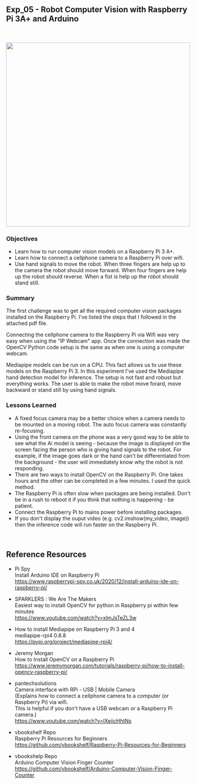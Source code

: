 ## Exp_05 - Robot Computer Vision with Raspberry Pi 3A+ and Arduino

<br>

<br>
<img src="https://github.com/vbookshelf/Serenity-Robotics-Experiments/blob/main/images/cellphone-cam-pic.jpg" width="500"></img>
<br>

### Objectives
- Learn how to run computer vision models on a Raspberry Pi 3 A+.
- Learn how to connect a cellphone camera to a Raspberry Pi over wifi.
- Use hand signals to move the robot. When three fingers are help up to the camera the robot should move forward. When four fingers are help up the robot should reverse. When a fist is help up the robot should stand still.


### Summary

The first challenge was to get all the required computer vision packages installed on the Raspberry Pi. I've listed the steps that I followed in the attached pdf file.

Connecting the cellphone camera to the Raspberry Pi via Wifi was very easy when using the "IP Webcam" app. Once the connection was made the OpenCV Python code setup is the same as when one is using a computer webcam.

Mediapipe models can be run on a CPU. This fact allows us to use these models on the Raspberry Pi 3. In this experiment I've used the Mediapipe hand detection model for inference. The setup is not fast and robust but everything works. The user is able to make the robot move forard, move backward or stand still by using hand signals.


### Lessons Learned

- A fixed focus camera may be a better choice when a camera needs to be mounted on a moving robot. The auto focus camera was constantly re-focusing.
- Using the front camera on the phone was a very good way to be able to see what the Ai model is seeing - because the image is displayed on the screen facing the person who is giving hand signals to the robot. For example, if the image goes dark or the hand can't be differentiated from the background - the user will immediately know why the robot is not responding.
- There are two ways to install OpenCV on the Raspberry Pi. One takes hours and the other can be completed in a few minutes. I used the quick method.
- The Raspberry Pi is often slow when packages are being installed. Don't be in a rush to reboot it if you think that nothing is happening - be patient.
- Connect the Raspberry Pi to mains power before installing packages.
- If you don't display the ouput video (e.g. cv2.imshow(my_video, image)) then the inference code will run faster on the Raspberry Pi.



<br>

## Reference Resources

- Pi Spy<br>
Install Arduino IDE on Raspberry Pi<br>
https://www.raspberrypi-spy.co.uk/2020/12/install-arduino-ide-on-raspberry-pi/

- SPARKLERS : We Are The Makers<br>
Easiest way to install OpenCV for python in Raspberry pi within few minutes<br>
https://www.youtube.com/watch?v=xlmJsTeZL3w

- How to install Mediapipe on Raspberry Pi 3 and 4<br>
mediapipe-rpi4 0.8.8<br>
https://pypi.org/project/mediapipe-rpi4/

- Jeremy Morgan<br>
How to Install OpenCV on a Raspberry Pi<br>
https://www.jeremymorgan.com/tutorials/raspberry-pi/how-to-install-opencv-raspberry-pi/

- pantechsolutions<br>
Camera interface with RPi - USB | Mobile Camera<br>
(Explains how to connect a cellphone camera to a computer (or Raspberry Pi) via wifi.<br>
This is helpful if you don't have a USB webcam or a Raspberry Pi camera.)<br>
https://www.youtube.com/watch?v=lXeiicHhtNs

- vbookshelf Repo<br>
Raspberry Pi Resources for Beginners<br>
https://github.com/vbookshelf/Raspberry-Pi-Resources-for-Beginners

- vbookshelp Repo<br>
Arduino Computer Vision Finger Counter<br>
https://github.com/vbookshelf/Arduino-Computer-Vision-Finger-Counter



<br>
